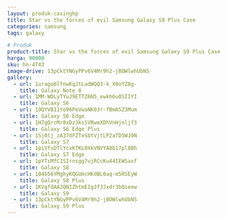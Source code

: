 ```yaml
---
layout: produk-casinghp
title: Star vs the forces of evil Samsung Galaxy S9 Plus Case
categories: samsung
tags: galaxy

# Produk
product-title: Star vs the forces of evil Samsung Galaxy S9 Plus Case
harga: 90000
sku: hn-4743
image-drive: 13pCktYNGyPPv6V4Mr9h2-jBOWlwhUbNS
gallery:
  - url: 1urago6lfnwKqJtLadWQQ3-k_X0oYZ8g-
    title: Galaxy Note 8
  - url: 1MM-WDLyTYuJ9ETTZ6N5_ewkh6u0SIIYI
    title: Galaxy S6
  - url: 19QYVB11Yo96PeVwaNK03r-fBmA5Z3Mum
    title: Galaxy S6 Edge
  - url: 1H7gQrcMr8xDz3ksSVRweXDhVnHjnljf3
    title: Galaxy S6 Edge Plus
  - url: 1Sj0tj_zA37dFZTxSbtVjtLP2aTD5WJ0N
    title: Galaxy S7
  - url: 1piVfsDTlYcxKfKL0XkVNVYA8b17pl8Bh
    title: Galaxy S7 Edge
  - url: 1pYTsMfC1SIrnsgg7ujRCcKu44IEWSaxf
    title: Galaxy S8
  - url: 104b56YMghyKQGUmcHKdBL0aq-m5RSEyW
    title: Galaxy S8 Plus
  - url: 1KVgfdAA2QNIZhtmEIgJfJJxdr3bQieew
    title: Galaxy S9
  - url: 13pCktYNGyPPv6V4Mr9h2-jBOWlwhUbNS
    title: Galaxy S9 Plus
---
```

